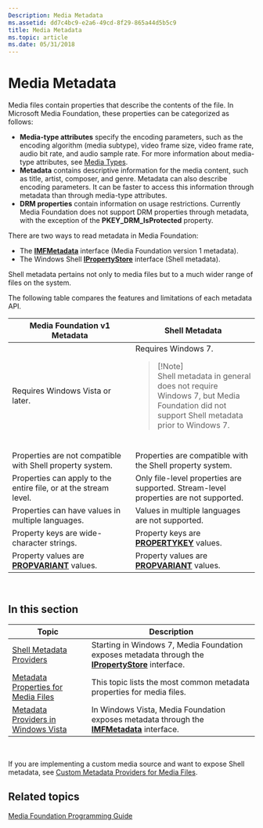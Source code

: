 ```yaml
---
Description: Media Metadata
ms.assetid: dd7c4bc9-e2a6-49cd-8f29-865a44d5b5c9
title: Media Metadata
ms.topic: article
ms.date: 05/31/2018
---
```


# Media Metadata

Media files contain properties that describe the contents of the file. In Microsoft Media Foundation, these properties can be categorized as follows:

-   **Media-type attributes** specify the encoding parameters, such as the encoding algorithm (media subtype), video frame size, video frame rate, audio bit rate, and audio sample rate. For more information about media-type attributes, see [Media Types](media-types.md).
-   **Metadata** contains descriptive information for the media content, such as title, artist, composer, and genre. Metadata can also describe encoding parameters. It can be faster to access this information through metadata than through media-type attributes.
-   **DRM properties** contain information on usage restrictions. Currently Media Foundation does not support DRM properties through metadata, with the exception of the **PKEY\_DRM\_IsProtected** property.

There are two ways to read metadata in Media Foundation:

-   The [**IMFMetadata**](/windows/desktop/api/mfidl/nn-mfidl-imfmetadata) interface (Media Foundation version 1 metadata).
-   The Windows Shell [**IPropertyStore**](/windows/win32/api/propsys/nn-propsys-ipropertystore) interface (Shell metadata).

Shell metadata pertains not only to media files but to a much wider range of files on the system.

The following table compares the features and limitations of each metadata API.



<table>
<colgroup>
<col style="width: 50%" />
<col style="width: 50%" />
</colgroup>
<thead>
<tr class="header">
<th>Media Foundation v1 Metadata</th>
<th>Shell Metadata</th>
</tr>
</thead>
<tbody>
<tr class="odd">
<td>Requires Windows Vista or later.</td>
<td>Requires Windows 7.
<blockquote>
[!Note]<br />
Shell metadata in general does not require Windows 7, but Media Foundation did not support Shell metadata prior to Windows 7.
</blockquote>
<br/></td>
</tr>
<tr class="even">
<td>Properties are not compatible with Shell property system.</td>
<td>Properties are compatible with the Shell property system.</td>
</tr>
<tr class="odd">
<td>Properties can apply to the entire file, or at the stream level.</td>
<td>Only file-level properties are supported. Stream-level properties are not supported.</td>
</tr>
<tr class="even">
<td>Properties can have values in multiple languages.</td>
<td>Values in multiple languages are not supported.</td>
</tr>
<tr class="odd">
<td>Property keys are wide-character strings.</td>
<td>Property keys are <a href="https://docs.microsoft.com/windows/desktop/api/wtypes/ns-wtypes-propertykey"><strong>PROPERTYKEY</strong></a> values.</td>
</tr>
<tr class="even">
<td>Property values are <a href="https://docs.microsoft.com/windows/win32/api/propidl/ns-propidl-propvariant"><strong>PROPVARIANT</strong></a> values.</td>
<td>Property values are <a href="https://docs.microsoft.com/windows/win32/api/propidl/ns-propidl-propvariant"><strong>PROPVARIANT</strong></a> values.</td>
</tr>
</tbody>
</table>



 

## In this section



| Topic                                                                                     | Description                                                                                                                                |
|-------------------------------------------------------------------------------------------|--------------------------------------------------------------------------------------------------------------------------------------------|
| [Shell Metadata Providers](shell-metadata-providers.md)<br/>                       | Starting in Windows 7, Media Foundation exposes metadata through the [**IPropertyStore**](/windows/win32/api/propsys/nn-propsys-ipropertystore) interface.<br/> |
| [Metadata Properties for Media Files](metadata-properties-for-media-files.md)<br/> | This topic lists the most common metadata properties for media files.<br/>                                                           |
| [Metadata Providers in Windows Vista](metadata-providers-in-windows-vista.md)<br/> | In Windows Vista, Media Foundation exposes metadata through the [**IMFMetadata**](/windows/desktop/api/mfidl/nn-mfidl-imfmetadata) interface.<br/>                   |



 

If you are implementing a custom media source and want to expose Shell metadata, see [Custom Metadata Providers for Media Files](custom-metadata-providers-for-media-files.md).

## Related topics

<dl> <dt>

[Media Foundation Programming Guide](media-foundation-programming-guide.md)
</dt> </dl>

 

 